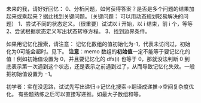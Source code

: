 未来的我，请好好回忆：
0、分析问题，如何获得答案？是否是多个问题的结果加起来或乘起来？据此找到关键问题。（关键问题： 可以用动态规划轻易解决的问题）
1、尝试不同的状态定义。（很重要）试试以 i 开始，以 i 结束，前 i 个，等等
2、尝试根据状态定义写出状态转移方程。
3、找到边界条件。

如果用记忆化搜索，请注意：
记忆化数组的值初始化为-1，代表未访问过，初始化为0可能会超时。见下。
**注意**：memo 数组的**初始值**一定不能等于要记忆化的值！例如初始值设置为 0，并且要记忆化的 dfs(i) 也等于 0，那就没法判断 0 到底表示第一次遇到这个状态，还是表示之前遇到过了，从而导致记忆化失效。一般把初始值设置为 −1。

初学者：实在没思路，试试先写出递归->记忆化搜索->翻译成递推->空间复杂度优化。
有些题熟练之后可以直接写递推。如最大子数组和等。